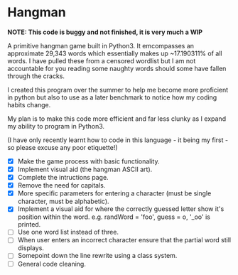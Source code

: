# Hangman

**NOTE: This code is buggy and not finished, it is very much a WIP**

A primitive hangman game built in Python3. It emcompasses an approximate 29,343 words which essentially makes up ~17.190311% of all words. I have pulled these from a censored wordlist but I am not accountable for you reading some naughty words should some have fallen through the cracks.

I created this program over the summer to help me become more proficient in python but also to use as a later benchmark to notice how my coding habits change.

My plan is to make this code more efficient and far less clunky as I expand my ability to program in Python3.

(I have only recently learnt how to code in this language - it being my first - so please excuse any poor etiquette!)

- [x] Make the game process with basic functionality.
- [x] Implement visual aid (the hangman ASCII art).
- [x] Complete the intructions page.
- [x] Remove the need for capitals.
- [x] More specific parameters for entering a character (must be single character, must be alphabetic).
- [x] Implement a visual aid for where the correctly guessed letter show it's position within the word. e.g. randWord = 'foo', guess = o, '_oo' is printed.
- [ ] Use one word list instead of three.
- [ ] When user enters an incorrect character ensure that the partial word still displays.
- [ ] Somepoint down the line rewrite using a class system.
- [ ] General code cleaning.
